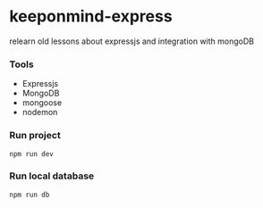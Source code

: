 # keeponmind-express

relearn old lessons about expressjs and integration with mongoDB


### Tools
* Expressjs
* MongoDB
* mongoose
* nodemon


### Run project
```
npm run dev
```

### Run local database
```
npm run db
```
